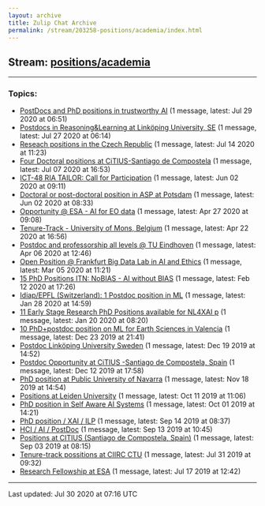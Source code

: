 ```yaml
---
layout: archive
title: Zulip Chat Archive
permalink: /stream/203258-positions/academia/index.html
---
```


## Stream: [positions/academia](https://claire4ai.github.io/archive/stream/203258-positions/academia/index.html)
---

### Topics:

* [PostDocs and PhD positions in trustworthy AI](topic/PostDocs.20and.20PhD.20positions.20in.20trustworthy.20AI.html) (1 message, latest: Jul 29 2020 at 06:51)
* [Postdocs in Reasoning&Learning at Linköping University, SE](topic/Postdocs.20in.20Reasoning.26Learning.20at.20Link.C3.B6ping.20University.2C.20SE.html) (1 message, latest: Jul 27 2020 at 06:14)
* [Reseach positions in the Czech Republic](topic/Reseach.20positions.20in.20the.20Czech.20Republic.html) (1 message, latest: Jul 14 2020 at 11:23)
* [Four Doctoral positions at CiTIUS-Santiago de Compostela](topic/Four.20Doctoral.20positions.20at.20CiTIUS-Santiago.20de.20Compostela.html) (1 message, latest: Jul 07 2020 at 16:53)
* [ICT-48 RIA TAILOR: Call for Participation](topic/ICT-48.20RIA.20TAILOR.3A.20Call.20for.20Participation.html) (1 message, latest: Jun 02 2020 at 09:11)
* [Doctoral or post-doctoral position in ASP at Potsdam](topic/Doctoral.20or.20post-doctoral.20position.20in.20ASP.20at.20Potsdam.html) (1 message, latest: Jun 02 2020 at 08:33)
* [Opportunity @ ESA - AI for EO data](topic/Opportunity.20.40.20ESA.20-.20AI.20for.20EO.20data.html) (1 message, latest: Apr 27 2020 at 09:08)
* [Tenure-Track  -  University of Mons, Belgium](topic/Tenure-Track.20.20-.20.20University.20of.20Mons.2C.20Belgium.html) (1 message, latest: Apr 22 2020 at 16:56)
* [Postdoc and professorship all levels @ TU Eindhoven](topic/Postdoc.20and.20professorship.20all.20levels.20.40.20TU.20Eindhoven.html) (1 message, latest: Apr 06 2020 at 12:46)
* [Open Position @ Frankfurt Big Data Lab in AI and Ethics](topic/Open.20Position.20.40.20Frankfurt.20Big.20Data.20Lab.20in.20AI.20and.20Ethics.html) (1 message, latest: Mar 05 2020 at 11:21)
* [15 PhD Positions  ITN: NoBIAS - AI without BIAS](topic/15.20PhD.20Positions.20.20ITN.3A.20NoBIAS.20-.20AI.20without.20BIAS.html) (1 message, latest: Feb 12 2020 at 17:26)
* [Idiap/EPFL (Switzerland): 1 Postdoc position in ML](topic/Idiap.2FEPFL.20(Switzerland).3A.201.20Postdoc.20position.20in.20ML.html) (1 message, latest: Jan 28 2020 at 14:59)
* [11 Early Stage Research PhD Positions available for NL4XAI p](topic/11.20Early.20Stage.20Research.20PhD.20Positions.20available.20for.20NL4XAI.20p.html) (1 message, latest: Jan 20 2020 at 08:20)
* [10 PhD+postdoc position on ML for Earth Sciences in Valencia](topic/10.20PhD.2Bpostdoc.20position.20on.20ML.20for.20Earth.20Sciences.20in.20Valencia.html) (1 message, latest: Dec 23 2019 at 21:41)
* [Postdoc Linköping University Sweden](topic/Postdoc.20Link.C3.B6ping.20University.20Sweden.html) (1 message, latest: Dec 19 2019 at 14:52)
* [Postdoc Opportunity at CiTIUS -Santiago de Compostela, Spain](topic/Postdoc.20Opportunity.20at.20CiTIUS.20-Santiago.20de.20Compostela.2C.20Spain.html) (1 message, latest: Dec 12 2019 at 17:58)
* [PhD position at Public University of Navarra](topic/PhD.20position.20at.20Public.20University.20of.20Navarra.html) (1 message, latest: Nov 18 2019 at 14:54)
* [Positions at Leiden University](topic/Positions.20at.20Leiden.20University.html) (1 message, latest: Oct 11 2019 at 11:06)
* [PhD position in Self Aware AI Systems](topic/PhD.20position.20in.20Self.20Aware.20AI.20Systems.html) (1 message, latest: Oct 01 2019 at 14:21)
* [PhD position / XAI / ILP](topic/PhD.20position.20.2F.20XAI.20.2F.20ILP.html) (1 message, latest: Sep 14 2019 at 08:37)
* [HCI / AI / PostDoc](topic/HCI.20.2F.20AI.20.2F.20PostDoc.html) (1 message, latest: Sep 13 2019 at 10:45)
* [Positions at CITIUS (Santiago de Compostela, Spain)](topic/Positions.20at.20CITIUS.20(Santiago.20de.20Compostela.2C.20Spain).html) (1 message, latest: Sep 03 2019 at 08:15)
* [Tenure-track possitions at CIIRC CTU](topic/Tenure-track.20possitions.20at.20CIIRC.20CTU.html) (1 message, latest: Jul 31 2019 at 09:32)
* [Research Fellowship at ESA](topic/Research.20Fellowship.20at.20ESA.html) (1 message, latest: Jul 17 2019 at 12:42)

<hr><p>Last updated: Jul 30 2020 at 07:16 UTC</p>